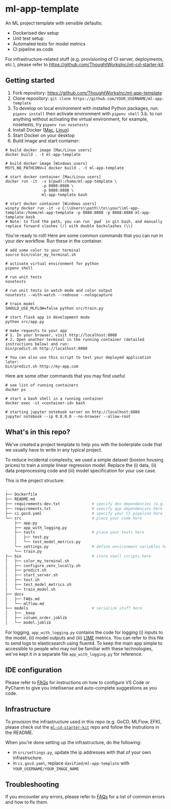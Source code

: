 # ml-app-template

An ML project template with sensible defaults:
- Dockerised dev setup
- Unit test setup
- Automated tests for model metrics
- CI pipeline as code

For infrastructure-related stuff (e.g. provisioning of CI server, deployments, etc.), please refer to https://github.com/ThoughtWorksInc/ml-cd-starter-kit.

## Getting started

1. Fork repository: https://github.com/ThoughtWorksInc/ml-app-template
2. Clone repository: `git clone https://github.com/YOUR_USERNAME/ml-app-template`
3. To develop on local environment with installed Python packages, run: `pipenv install` then activate environment with `pipenv shell` 
    3.b. to run anything without activating the virtual environment, for example, nosetests, try `pipenv run nosetests`
4. Install Docker ([Mac](https://docs.docker.com/docker-for-mac/install/), [Linux](https://docs.docker.com/install/linux/docker-ce/ubuntu/))
5. Start Docker on your desktop
6. Build image and start container:

```shell
# build docker image [Mac/Linux users]
docker build . -t ml-app-template

# build docker image [Windows users]
MSYS_NO_PATHCONV=1 docker build . -t ml-app-template

# start docker container [Mac/Linux users]
docker run -it  -v $(pwd):/home/ml-app-template \
                -p 8080:8080 \
                -p 8888:8888 \
                ml-app-template bash

# start docker container [Windows users]
winpty docker run -it -v C:\\Users\\path\\to\\your\\ml-app-template:/home/ml-app-template -p 8080:8080 -p 8888:8888 ml-app-template bash
# Note: to find the path, you can run `pwd` in git bash, and manually replace forward slashes (/) with double backslashes (\\)
```

You're ready to roll! Here are some common commands that you can run in your dev workflow. Run these in the container.

```shell
# add some color to your terminal
source bin/color_my_terminal.sh

# activate virtual environment for python
pipenv shell

# run unit tests
nosetests

# run unit tests in watch mode and color output
nosetests --with-watch --rednose --nologcapture

# train model
SHOULD_USE_MLFLOW=false python src/train.py

# start flask app in development mode
python src/app.py

# make requests to your app
# 1. In your browser, visit http://localhost:8080
# 2. Open another terminal in the running container (detailed instructions below) and run:
bin/predict.sh http://localhost:8080

# You can also use this script to test your deployed application later:
bin/predict.sh http://my-app.com
```

Here are some other commands that you may find useful
```shell
# see list of running containers
docker ps

# start a bash shell in a running container
docker exec -it <container-id> bash

# starting jupyter notebook server on http://localhost:8888
jupyter notebook --ip 0.0.0.0 --no-browser --allow-root
```

## What's in this repo?

We've created a project template to help you with the boilerplate code that we usually have to write in any typical project.

To reduce incidental complexity, we used a simple dataset (boston housing prices) to train a simple linear regression model. Replace the (i) data, (ii) data preprocessing code and (iii) model specification for your use case.

This is the project structure:

```sh
.
├── Dockerfile
├── README.md
├── requirements-dev.txt              # specify dev dependencies (e.g. jupyter) here
├── requirements.txt                  # specify app dependencies here
├── ci.gocd.yaml                      # specify your CI pipeline here
└── src                               # place your code here
    ├── app.py
    ├── app_with_logging.py           
    ├── tests                         # place your tests here
    │   ├── test.py
    │   └── test_model_metrics.py
    └── settings.py                   # define environment variables here
    └── train.py
├── bin                               # store shell scripts here
│   ├── color_my_terminal.sh
│   ├── configure_venv_locally.sh
│   ├── predict.sh
│   ├── start_server.sh
│   ├── test.sh
│   ├── test_model_metrics.sh
│   └── train_model.sh
├── docs
│   ├── FAQs.md
│   └── mlflow.md
├── models                            # serialize stuff here
│   ├── _keep
│   ├── column_order.joblib
│   └── model.joblib

```

For logging, `app_with_logging.py` contains the code for logging (i) inputs to the model, (ii) model outputs and (iii) [LIME](https://github.com/marcotcr/lime) metrics. You can refer to this file to send logs to elasticsearch using fluentd. To keep the main app simple to accessible to people who may not be familiar with these technologies, we've kept it in a separate file `app_with_logging.py` for reference.

## IDE configuration

Please refer to [FAQs](./FAQs.md) for instructions on how to configure VS Code or PyCharm to give you intellisense and auto-complete suggestions as you code.

## Infrastructure

To provision the infrastructure used in this repo (e.g. GoCD, MLFlow, EFK), please check out the [`ml-cd-starter-kit`](https://github.com/ThoughtWorksInc/ml-cd-starter-kit) repo and follow the instrutions in the README.

When you're done setting up the infrastructure, do the following:
- in `src/settings.py`, update the ip addresses with that of your own infrastructure.
- in `ci.gocd.yaml`, replace `davified/ml-app-template` with `YOUR_USERNAME/YOUR_IMAGE_NAME`

## Troubleshooting

If you encounter any errors, please refer to [FAQs](./docs/FAQs.md) for a list of common errors and how to fix them.
